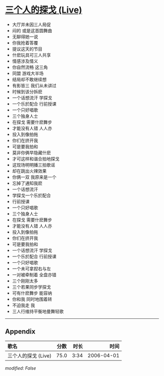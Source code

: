 # [三个人的探戈 (Live)](https://music.163.com/song?id=65835)

* 大厅并未因三人局促
* 闷的 或是这首圆舞曲
* 无聊得她一说
* 你我抢着答覆
* 提议这天的节目
* 什麽玩具可三人共享
* 情感涉及情义
* 你自然流畅 这三角
* 同盟 游戏大半场
* 结局却不敢继续想
* 有影皆三 我们从未讲过
* 时候到该分拆麽
* 一个话想流汗 学探戈
* 一个乐於配合 行前授课
* 一个只好唱歌
* 三个独身人士
* 在探戈 需要什麽舞步
* 才能没有人错 人人亦
* 投入到像拍拖
* 你们在挤开我
* 可是要我拍和
* 莫非你俩早隐藏什麽
* 才可这样和谐合拍地探戈
* 这现场明明播三拍歌谣
* 却在跳出火辣效果
* 你俩一双 我原来是一个
* 忘掉了通知我麽
* 一个话想流汗
* 学探戈一个乐於配合
* 行前授课
* 一个只好唱歌
* 三个独身人士
* 在探戈 需要什麽舞步
* 才能没有人错 人人亦
* 投入到像拍拖
* 你们在挤开我
* 可是要我拍和
* 一个话想流汗 学探戈
* 一个乐於配合 行前授课
* 一个只好唱歌
* 一个未可拿揑右与左
* 一对被牵制着 全盘亦错
* 三个刚刚太多
* 三个若果同步学探戈
* 可有什麽舞步 能容纳
* 你和我 同时地围着转
* 不迫我走 我
* 三人行维持平衡地曼舞轻歌


---

## Appendix

|歌名|分数|时长|时间|
|:---|:---:|---:|---:|
|三个人的探戈 (Live)|75.0|3:34|2006-04-01

*modified: False*